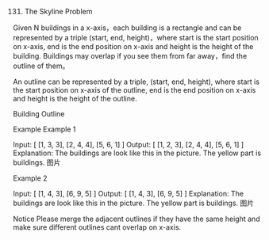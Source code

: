 131. The Skyline Problem

Given N buildings in a x-axis，each building is a rectangle and can be represented by a triple (start, end, height)，where start is the start position on x-axis, end is the end position on x-axis and height is the height of the building. Buildings may overlap if you see them from far away，find the outline of them。

An outline can be represented by a triple, (start, end, height), where start is the start position on x-axis of the outline, end is the end position on x-axis and height is the height of the outline.

Building Outline

Example
Example 1

Input:
[
    [1, 3, 3],
    [2, 4, 4],
    [5, 6, 1]
]
Output:
[
    [1, 2, 3],
    [2, 4, 4],
    [5, 6, 1]
]
Explanation:
The buildings are look like this in the picture. The yellow part is buildings.
图片

Example 2

Input:
[
    [1, 4, 3],
    [6, 9, 5]
]
Output:
[
    [1, 4, 3],
    [6, 9, 5]
]
Explanation:
The buildings are look like this in the picture. The yellow part is buildings.
图片

Notice
Please merge the adjacent outlines if they have the same height and make sure different outlines cant overlap on x-axis.

